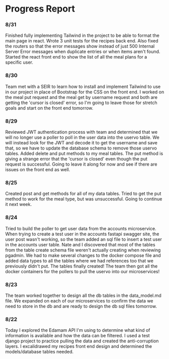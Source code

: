 # Progress Report

### 8/31

Finished fully implementing Tailwind in the project to be able to format the main page in react. Wrote 3 unit tests for the recipes back end. Also fixed the routers so that the error messages show instead of just 500 Internal Server Error messages when duplicate entries or when items aren't found.
Started the react front end to show the list of all the meal plans for a specific user.

### 8/30

Team met with a SEIR to learn how to install and implement Tailwind to use in our project in place of Bootstrap for the CSS on the front end. I worked on the meal put request and the meal get by username request and both are getting the 'cursor is closed' error, so I'm going to leave those for stretch goals and start on the front end tomorrow.

### 8/29

Reviewed JWT authentication process with team and determined that we will no longer use a poller to poll in the user data into the uservo table. We will instead look for the JWT and decode it to get the username and save that, so we have to update the database schema to remove those uservo tables. Added delete and put methods to my meal tables. The put method is giving a strange error that the 'cursor is closed' even though the put request is successful. Going to leave it along for now and see if there are issues on the front end as well.

### 8/25

Created post and get methods for all of my data tables. Tried to get the put method to work for the meal type, but was unsuccessful. Going to continue it next week.

### 8/24

Tried to build the poller to get user data from the accounts microservice. When trying to create a test user in the accounts fastapi swagger site, the user post wasn't working, so the team added an sql file to insert a test user in the accounts user table. Nate and I discovered that most of the tables from the table create schema file weren't actually creating when reviewing pgadmin. We had to make several changes to the docker compose file and added data types to all the tables where we had references too that we previously didn't put. The tables finally created! The team then got all the docker containers for the pollers to pull the uservo into our microservices!

### 8/23

The team worked together to design all the db tables in the data_model.md file. We expanded on each of our microservices to confirm the data we need to store in the db and are ready to design the db sql files tomorrow.

### 8/22

Today I explored the Edamam API I'm using to determine what kind of information is available and how the data can be filtered. I used a test django project to practice pulling the data and created the anti-corruption layers. I excalidrawed my recipes front end design and determined the models/database tables needed.
